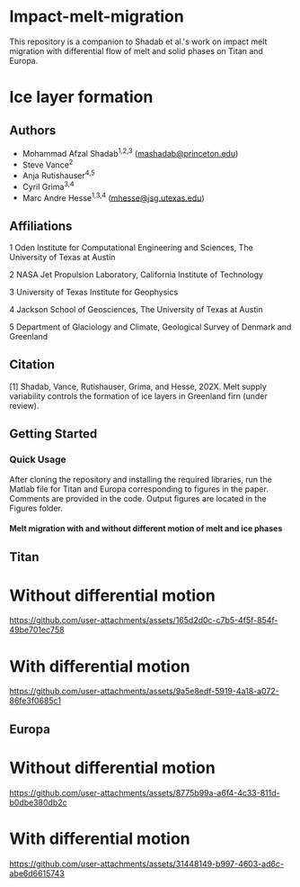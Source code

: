 # Impact-melt-migration
This repository is a companion to Shadab et al.'s work on impact melt migration with differential flow of melt and solid phases on Titan and Europa.


# Ice layer formation
## Authors
- Mohammad Afzal Shadab<sup>1,2,3</sup> (mashadab@princeton.edu)
- Steve Vance<sup>2</sup>
- Anja Rutishauser<sup>4,5</sup>
- Cyril Grima<sup>3,4</sup>
- Marc Andre Hesse<sup>1,3,4</sup> (mhesse@jsg.utexas.edu)

## Affiliations
1 Oden Institute for Computational Engineering and Sciences, The University of Texas at Austin

2 NASA Jet Propulsion Laboratory, California Institute of Technology

3 University of Texas Institute for Geophysics   

4 Jackson School of Geosciences, The University of Texas at Austin

5 Department of Glaciology and Climate, Geological Survey of Denmark and Greenland


## Citation
[1] Shadab, Vance, Rutishauser, Grima, and Hesse, 202X. Melt supply variability controls the formation of ice layers in Greenland firn (under review).

## Getting Started

### Quick Usage
After cloning the repository and installing the required libraries, run the Matlab file for Titan and Europa corresponding to figures in the paper.
Comments are provided in the code. Output figures are located in the Figures folder.

#### Melt migration with and without different motion of melt and ice phases

## Titan
# Without differential motion
https://github.com/user-attachments/assets/165d2d0c-c7b5-4f5f-854f-49be701ec758


# With differential motion
https://github.com/user-attachments/assets/9a5e8edf-5919-4a18-a072-86fe3f0685c1


## Europa
# Without differential motion
https://github.com/user-attachments/assets/8775b99a-a6f4-4c33-811d-b0dbe380db2c

# With differential motion
https://github.com/user-attachments/assets/31448149-b997-4603-ad6c-abe6d6615743

